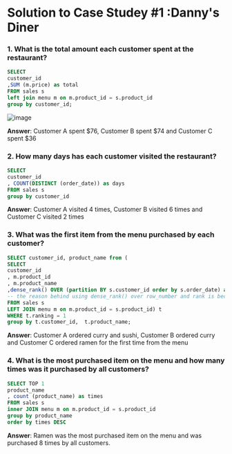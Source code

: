 
# Solution to Case Studey #1 :Danny's Diner 

### 1. What is the total amount each customer spent at the restaurant?

```sql 
SELECT 
customer_id
,SUM (m.price) as total
FROM sales s
left join menu m on m.product_id = s.product_id
group by customer_id;
```
![image](https://user-images.githubusercontent.com/80718915/152450993-b9d66580-32f6-4c57-823a-2b9fe9a1aacf.png)

**Answer**: Customer A spent $76, Customer B spent $74 and Customer C spent $36

### 2. How many days has each customer visited the restaurant?

```sql 
SELECT 
customer_id
, COUNT(DISTINCT (order_date)) as days
FROM sales s 
group by customer_id
```

**Answer**: Customer A visited 4 times, Customer B visited 6 times and Customer C visited 2 times


### 3. What was the first item from the menu purchased by each customer?

```sql
SELECT customer_id, product_name from (
SELECT 
customer_id
, m.product_id
, m.product_name
,dense_rank() OVER (partition BY s.customer_id order by s.order_date) as ranking 
-- the reason behind using dense_rank() over row_number and rank is because dense_rank assigns does not skip for similar values and it assigns the rank number to each row in a partition, in this case order.date
FROM sales s
LEFT JOIN menu m on m.product_id = s.product_id) t
WHERE t.ranking = 1
group by t.customer_id,  t.product_name;
```

**Answer**: Customer A ordered curry and sushi, Customer B ordered curry and Customer C ordered ramen for the first time from the menu


### 4. What is the most purchased item on the menu and how many times was it purchased by all customers?

```sql
SELECT TOP 1
product_name
, count (product_name) as times
FROM sales s
inner JOIN menu m on m.product_id = s.product_id
group by product_name
order by times DESC
```

**Answer**: Ramen was the most purchased item on the menu and was purchased 8 times by all customers.
